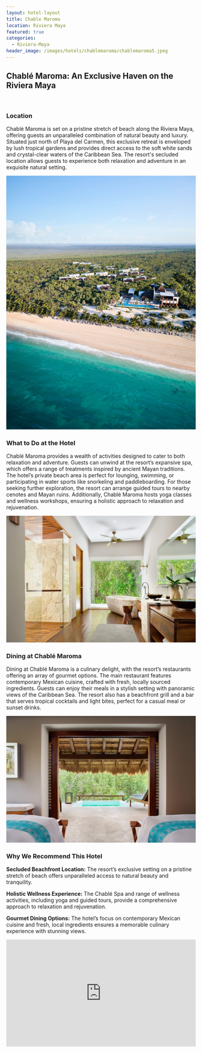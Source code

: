 ```yaml
---
layout: hotel-layout
title: Chable Maroma
location: Riviera Maya
featured: true
categories:
  - Riviera-Maya
header_image: /images/hotels/chablemaroma/chablemaroma5.jpeg
---
```

## Chablé Maroma: An Exclusive Haven on the Riviera Maya

&nbsp;

### Location

Chablé Maroma is set on a pristine stretch of beach along the Riviera Maya, offering guests an unparalleled combination of natural beauty and luxury. Situated just north of Playa del Carmen, this exclusive retreat is enveloped by lush tropical gardens and provides direct access to the soft white sands and crystal-clear waters of the Caribbean Sea. The resort's secluded location allows guests to experience both relaxation and adventure in an exquisite natural setting.

![](/images/hotels/chablemaroma/chablemaroma1.jpeg)

### What to Do at the Hotel

Chablé Maroma provides a wealth of activities designed to cater to both relaxation and adventure. Guests can unwind at the resort’s expansive spa, which offers a range of treatments inspired by ancient Mayan traditions. The hotel’s private beach area is perfect for lounging, swimming, or participating in water sports like snorkeling and paddleboarding. For those seeking further exploration, the resort can arrange guided tours to nearby cenotes and Mayan ruins. Additionally, Chablé Maroma hosts yoga classes and wellness workshops, ensuring a holistic approach to relaxation and rejuvenation.

![](/images/hotels/chablemaroma/chablemaroma3.jpeg)

### Dining at Chablé Maroma

Dining at Chablé Maroma is a culinary delight, with the resort’s restaurants offering an array of gourmet options. The main restaurant features contemporary Mexican cuisine, crafted with fresh, locally sourced ingredients. Guests can enjoy their meals in a stylish setting with panoramic views of the Caribbean Sea. The resort also has a beachfront grill and a bar that serves tropical cocktails and light bites, perfect for a casual meal or sunset drinks.

![](/images/hotels/chablemaroma/chablemaroma6.jpeg)

### Why We Recommend This Hotel

**Secluded Beachfront Location:** The resort’s exclusive setting on a pristine stretch of beach offers unparalleled access to natural beauty and tranquility.&nbsp;

**Holistic Wellness Experience:** The Chablé Spa and range of wellness activities, including yoga and guided tours, provide a comprehensive approach to relaxation and rejuvenation.&nbsp;

**Gourmet Dining Options:** The hotel’s focus on contemporary Mexican cuisine and fresh, local ingredients ensures a memorable culinary experience with stunning views.&nbsp;

<style>.embed-container { position: relative; padding-bottom: 56.25%; height: 0; overflow: hidden; max-width: 100%; } .embed-container iframe, .embed-container object, .embed-container embed { position: absolute; top: 0; left: 0; width: 100%; height: 100%; }</style>

<div class="embed-container"><iframe src="https://www.youtube.com/embed/rrzV_iXip9Y" frameborder="0" allowfullscreen=""></iframe></div>
